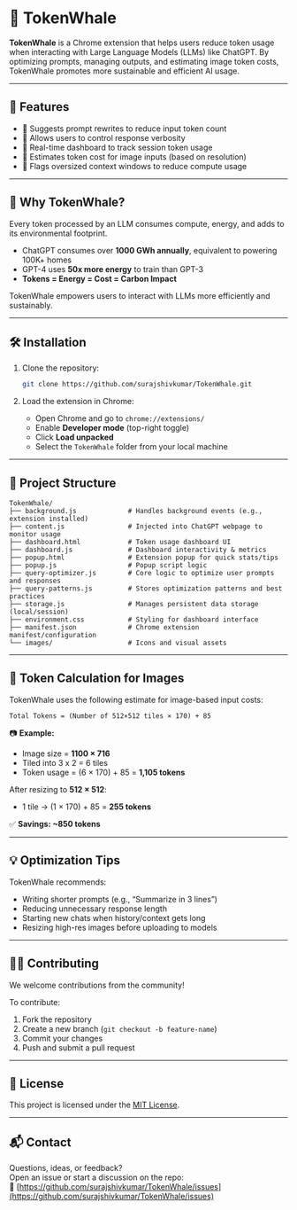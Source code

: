# 🐋 TokenWhale

**TokenWhale** is a Chrome extension that helps users reduce token usage when interacting with Large Language Models (LLMs) like ChatGPT. By optimizing prompts, managing outputs, and estimating image token costs, TokenWhale promotes more sustainable and efficient AI usage.

---

## 🚀 Features

- 🔹 Suggests prompt rewrites to reduce input token count  
- 🔹 Allows users to control response verbosity  
- 🔹 Real-time dashboard to track session token usage  
- 🔹 Estimates token cost for image inputs (based on resolution)  
- 🔹 Flags oversized context windows to reduce compute usage

---

## 🧠 Why TokenWhale?

Every token processed by an LLM consumes compute, energy, and adds to its environmental footprint.

- ChatGPT consumes over **1000 GWh annually**, equivalent to powering 100K+ homes  
- GPT-4 uses **50x more energy** to train than GPT-3  
- **Tokens = Energy = Cost = Carbon Impact**

TokenWhale empowers users to interact with LLMs more efficiently and sustainably.

---

## 🛠 Installation

1. Clone the repository:
   ```bash
   git clone https://github.com/surajshivkumar/TokenWhale.git
   ```

2. Load the extension in Chrome:
   - Open Chrome and go to `chrome://extensions/`
   - Enable **Developer mode** (top-right toggle)
   - Click **Load unpacked**
   - Select the `TokenWhale` folder from your local machine

---

## 📁 Project Structure

```
TokenWhale/
├── background.js             # Handles background events (e.g., extension installed)
├── content.js                # Injected into ChatGPT webpage to monitor usage
├── dashboard.html            # Token usage dashboard UI
├── dashboard.js              # Dashboard interactivity & metrics
├── popup.html                # Extension popup for quick stats/tips
├── popup.js                  # Popup script logic
├── query-optimizer.js        # Core logic to optimize user prompts and responses
├── query-patterns.js         # Stores optimization patterns and best practices
├── storage.js                # Manages persistent data storage (local/session)
├── environment.css           # Styling for dashboard interface
├── manifest.json             # Chrome extension manifest/configuration
└── images/                   # Icons and visual assets
```

---

## 🔢 Token Calculation for Images

TokenWhale uses the following estimate for image-based input costs:

```
Total Tokens = (Number of 512×512 tiles × 170) + 85
```

📷 **Example:**
- Image size = **1100 × 716**
- Tiled into 3 x 2 = 6 tiles
- Token usage = (6 × 170) + 85 = **1,105 tokens**

After resizing to **512 × 512**:
- 1 tile → (1 × 170) + 85 = **255 tokens**

✅ **Savings: ~850 tokens**

---

## 💡 Optimization Tips

TokenWhale recommends:
- Writing shorter prompts (e.g., “Summarize in 3 lines”)
- Reducing unnecessary response length
- Starting new chats when history/context gets long
- Resizing high-res images before uploading to models

---

## 👨‍💻 Contributing

We welcome contributions from the community!

To contribute:
1. Fork the repository  
2. Create a new branch (`git checkout -b feature-name`)  
3. Commit your changes  
4. Push and submit a pull request

---

## 📄 License

This project is licensed under the [MIT License](LICENSE).

---

## 📬 Contact

Questions, ideas, or feedback?  
Open an issue or start a discussion on the repo:  
🔗 [https://github.com/surajshivkumar/TokenWhale/issues](https://github.com/surajshivkumar/TokenWhale/issues)
